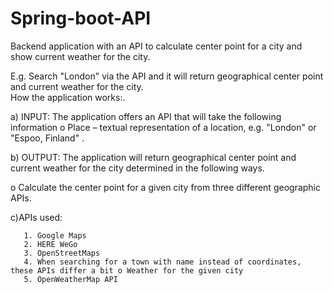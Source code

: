 # Spring-boot-API
 Backend application with an API to calculate center point for a city and show current weather for the city. 
  
  E.g. Search "London" via the API and it will return geographical center point and current weather for the city.  
 How the application works:.
 
  a) INPUT: The application offers an API that will take the following information o Place – textual representation of a location, 
   e.g. "London" or "Espoo, Finland" .
   
  b) OUTPUT: The application will return geographical center point and current weather for the city determined in the following ways.
  
  o Calculate the center point for a given city from three different geographic APIs.
  
  c)APIs used:
  
       1. Google Maps
       2. HERE WeGo 
       3. OpenStreetMaps 
       4. When searching for a town with name instead of coordinates, these APIs differ a bit o Weather for the given city
       5. OpenWeatherMap API 
